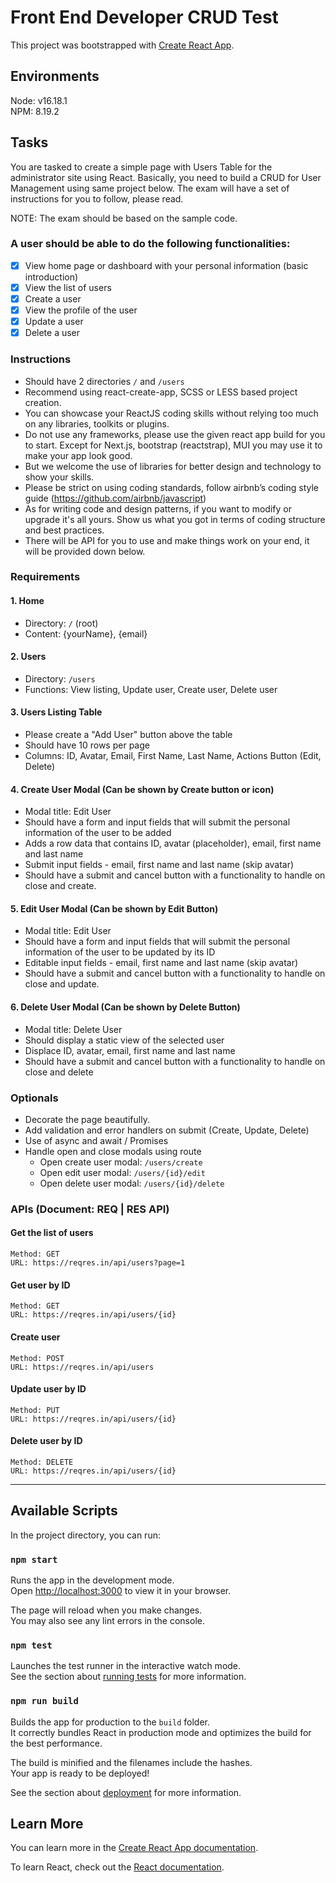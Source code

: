 # Front End Developer CRUD Test

This project was bootstrapped with [Create React App](https://github.com/facebook/create-react-app).

## Environments

Node: v16.18.1\
NPM: 8.19.2

## Tasks

You are tasked to create a simple page with Users Table for the administrator site using React. Basically, you need to build a CRUD for User Management using same project below. The exam will have a set of instructions for you to follow, please read.

NOTE: The exam should be based on the sample code. 

### A user should be able to do the following functionalities:
- [x] View home page or dashboard with your personal information (basic introduction)
- [x] View the list of users
- [x] Create a user
- [x] View the profile of the user
- [x] Update a user
- [x] Delete a user

### Instructions
- Should have 2 directories `/` and `/users`
- Recommend using react-create-app, SCSS or LESS based project creation.
- You can showcase your ReactJS coding skills without relying too much on any libraries, toolkits or plugins.
- Do not use any frameworks, please use the given react app build for you to start. Except for Next.js, bootstrap (reactstrap), MUI you may use it to make your app look good.
- But we welcome the use of libraries for better design and technology to show your skills. 
- Please be strict on using coding standards, follow airbnb’s coding style guide (https://github.com/airbnb/javascript)
- As for writing code and design patterns, if you want to modify or upgrade it's all yours. Show us what you got in terms of coding structure and best practices.
- There will be API for you to use and make things work on your end, it will be provided down below.

### Requirements

#### 1. Home
- Directory: `/` (root)
- Content: {yourName}, {email}

#### 2. Users 
- Directory: `/users`
- Functions: View listing, Update user, Create user, Delete user

#### 3. Users Listing Table
- Please create a "Add User" button above the table
- Should have 10 rows per page
- Columns: ID, Avatar, Email, First Name, Last Name, Actions Button (Edit, Delete)

#### 4. Create User Modal (Can be shown by Create button or icon)
- Modal title: Edit User
- Should have a form and input fields that will submit the personal information of the user to be added
- Adds a row data that contains ID, avatar (placeholder), email, first name and last name
- Submit input fields - email, first name and last name (skip avatar)
- Should have a submit and cancel button with a functionality to handle on close and create.

#### 5. Edit User Modal (Can be shown by Edit Button)
- Modal title: Edit User
- Should have a form and input fields that will submit the personal information of the user to be updated by its ID
- Editable input fields - email, first name and last name (skip avatar)
- Should have a submit and cancel button with a functionality to handle on close and update.

#### 6. Delete User Modal (Can be shown by Delete Button)
- Modal title: Delete User
- Should display a static view of the selected user
- Displace ID, avatar, email, first name and last name
- Should have a submit and cancel button with a functionality to handle on close and delete

### Optionals
- Decorate the page beautifully.
- Add validation and error handlers on submit (Create, Update, Delete)
- Use of async and await / Promises
- Handle open and close modals using route
   - Open create user modal: `/users/create`
   - Open edit user modal: `/users/{id}/edit`
   - Open delete user modal: `/users/{id}/delete`

### APIs (Document: REQ | RES API)

#### Get the list of users
```
Method: GET
URL: https://reqres.in/api/users?page=1
```

#### Get user by ID
```
Method: GET
URL: https://reqres.in/api/users/{id}
```

#### Create user
```
Method: POST
URL: https://reqres.in/api/users
```

#### Update user by ID
```
Method: PUT
URL: https://reqres.in/api/users/{id}
```

#### Delete user by ID
```
Method: DELETE
URL: https://reqres.in/api/users/{id}
```

--------------------------------------------------------------------------------

## Available Scripts

In the project directory, you can run:

### `npm start`

Runs the app in the development mode.\
Open [http://localhost:3000](http://localhost:3000) to view it in your browser.

The page will reload when you make changes.\
You may also see any lint errors in the console.

### `npm test`

Launches the test runner in the interactive watch mode.\
See the section about [running tests](https://facebook.github.io/create-react-app/docs/running-tests) for more information.

### `npm run build`

Builds the app for production to the `build` folder.\
It correctly bundles React in production mode and optimizes the build for the best performance.

The build is minified and the filenames include the hashes.\
Your app is ready to be deployed!

See the section about [deployment](https://facebook.github.io/create-react-app/docs/deployment) for more information.

## Learn More

You can learn more in the [Create React App documentation](https://facebook.github.io/create-react-app/docs/getting-started).

To learn React, check out the [React documentation](https://reactjs.org/).
